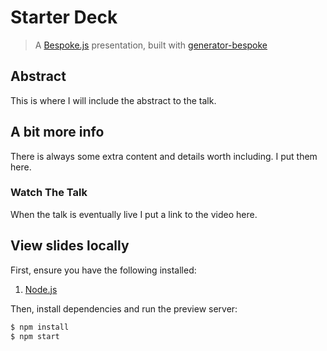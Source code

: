 # Starter Deck
> A [Bespoke.js](http://markdalgleish.com/projects/bespoke.js) presentation, built with [generator-bespoke](https://github.com/markdalgleish/generator-bespoke)

## Abstract

This is where I will include the abstract to the talk.

## A bit more info

There is always some extra content and details worth including. I put them here.

### Watch The Talk

When the talk is eventually live I put a link to the video here.

## View slides locally

First, ensure you have the following installed:

1. [Node.js](http://nodejs.org)

Then, install dependencies and run the preview server:

```bash
$ npm install
$ npm start
```
